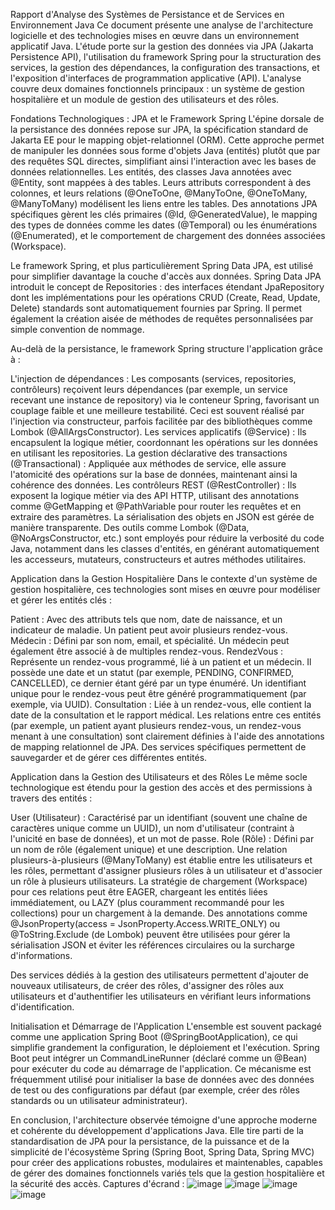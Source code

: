 Rapport d'Analyse des Systèmes de Persistance et de Services en Environnement Java
Ce document présente une analyse de l'architecture logicielle et des technologies mises en œuvre dans un environnement applicatif Java. L'étude porte sur la gestion des données via JPA (Jakarta Persistence API), l'utilisation du framework Spring pour la structuration des services, la gestion des dépendances, la configuration des transactions, et l'exposition d'interfaces de programmation applicative (API). L'analyse couvre deux domaines fonctionnels principaux : un système de gestion hospitalière et un module de gestion des utilisateurs et des rôles.

Fondations Technologiques : JPA et le Framework Spring
L'épine dorsale de la persistance des données repose sur JPA, la spécification standard de Jakarta EE pour le mapping objet-relationnel (ORM). Cette approche permet de manipuler les données sous forme d'objets Java (entités) plutôt que par des requêtes SQL directes, simplifiant ainsi l'interaction avec les bases de données relationnelles. Les entités, des classes Java annotées avec @Entity, sont mappées à des tables. Leurs attributs correspondent à des colonnes, et leurs relations (@OneToOne, @ManyToOne, @OneToMany, @ManyToMany) modélisent les liens entre les tables. Des annotations JPA spécifiques gèrent les clés primaires (@Id, @GeneratedValue), le mapping des types de données comme les dates (@Temporal) ou les énumérations (@Enumerated), et le comportement de chargement des données associées (Workspace).

Le framework Spring, et plus particulièrement Spring Data JPA, est utilisé pour simplifier davantage la couche d'accès aux données. Spring Data JPA introduit le concept de Repositories : des interfaces étendant JpaRepository dont les implémentations pour les opérations CRUD (Create, Read, Update, Delete) standards sont automatiquement fournies par Spring. Il permet également la création aisée de méthodes de requêtes personnalisées par simple convention de nommage.

Au-delà de la persistance, le framework Spring structure l'application grâce à :

L'injection de dépendances : Les composants (services, repositories, contrôleurs) reçoivent leurs dépendances (par exemple, un service recevant une instance de repository) via le conteneur Spring, favorisant un couplage faible et une meilleure testabilité. Ceci est souvent réalisé par l'injection via constructeur, parfois facilitée par des bibliothèques comme Lombok (@AllArgsConstructor).
Les services applicatifs (@Service) : Ils encapsulent la logique métier, coordonnant les opérations sur les données en utilisant les repositories.
La gestion déclarative des transactions (@Transactional) : Appliquée aux méthodes de service, elle assure l'atomicité des opérations sur la base de données, maintenant ainsi la cohérence des données.
Les contrôleurs REST (@RestController) : Ils exposent la logique métier via des API HTTP, utilisant des annotations comme @GetMapping et @PathVariable pour router les requêtes et en extraire des paramètres. La sérialisation des objets en JSON est gérée de manière transparente.
Des outils comme Lombok (@Data, @NoArgsConstructor, etc.) sont employés pour réduire la verbosité du code Java, notamment dans les classes d'entités, en générant automatiquement les accesseurs, mutateurs, constructeurs et autres méthodes utilitaires.

Application dans la Gestion Hospitalière
Dans le contexte d'un système de gestion hospitalière, ces technologies sont mises en œuvre pour modéliser et gérer les entités clés :

Patient : Avec des attributs tels que nom, date de naissance, et un indicateur de maladie. Un patient peut avoir plusieurs rendez-vous.
Médecin : Défini par son nom, email, et spécialité. Un médecin peut également être associé à de multiples rendez-vous.
RendezVous : Représente un rendez-vous programmé, lié à un patient et un médecin. Il possède une date et un statut (par exemple, PENDING, CONFIRMED, CANCELLED), ce dernier étant géré par un type énuméré. Un identifiant unique pour le rendez-vous peut être généré programmatiquement (par exemple, via UUID).
Consultation : Liée à un rendez-vous, elle contient la date de la consultation et le rapport médical.
Les relations entre ces entités (par exemple, un patient ayant plusieurs rendez-vous, un rendez-vous menant à une consultation) sont clairement définies à l'aide des annotations de mapping relationnel de JPA. Des services spécifiques permettent de sauvegarder et de gérer ces différentes entités.

Application dans la Gestion des Utilisateurs et des Rôles
Le même socle technologique est étendu pour la gestion des accès et des permissions à travers des entités :

User (Utilisateur) : Caractérisé par un identifiant (souvent une chaîne de caractères unique comme un UUID), un nom d'utilisateur (contraint à l'unicité en base de données), et un mot de passe.
Role (Rôle) : Défini par un nom de rôle (également unique) et une description.
Une relation plusieurs-à-plusieurs (@ManyToMany) est établie entre les utilisateurs et les rôles, permettant d'assigner plusieurs rôles à un utilisateur et d'associer un rôle à plusieurs utilisateurs. La stratégie de chargement (Workspace) pour ces relations peut être EAGER, chargeant les entités liées immédiatement, ou LAZY (plus couramment recommandé pour les collections) pour un chargement à la demande. Des annotations comme @JsonProperty(access = JsonProperty.Access.WRITE_ONLY) ou @ToString.Exclude (de Lombok) peuvent être utilisées pour gérer la sérialisation JSON et éviter les références circulaires ou la surcharge d'informations.

Des services dédiés à la gestion des utilisateurs permettent d'ajouter de nouveaux utilisateurs, de créer des rôles, d'assigner des rôles aux utilisateurs et d'authentifier les utilisateurs en vérifiant leurs informations d'identification.

Initialisation et Démarrage de l'Application
L'ensemble est souvent packagé comme une application Spring Boot (@SpringBootApplication), ce qui simplifie grandement la configuration, le déploiement et l'exécution. Spring Boot peut intégrer un CommandLineRunner (déclaré comme un @Bean) pour exécuter du code au démarrage de l'application. Ce mécanisme est fréquemment utilisé pour initialiser la base de données avec des données de test ou des configurations par défaut (par exemple, créer des rôles standards ou un utilisateur administrateur).

En conclusion, l'architecture observée témoigne d'une approche moderne et cohérente du développement d'applications Java. Elle tire parti de la standardisation de JPA pour la persistance, de la puissance et de la simplicité de l'écosystème Spring (Spring Boot, Spring Data, Spring MVC) pour créer des applications robustes, modulaires et maintenables, capables de gérer des domaines fonctionnels variés tels que la gestion hospitalière et la sécurité des accès.
Captures d'écrand :
![image](https://github.com/user-attachments/assets/6fad5747-b230-4a49-8609-58056b84739c)
![image](https://github.com/user-attachments/assets/c3f74df7-2f2d-4ff9-9cae-12920d273008)
![image](https://github.com/user-attachments/assets/a1c334da-b2fb-45a7-b587-abf043150983)
![image](https://github.com/user-attachments/assets/ae229431-14e2-4001-8e4a-84f6749a5dfc)




